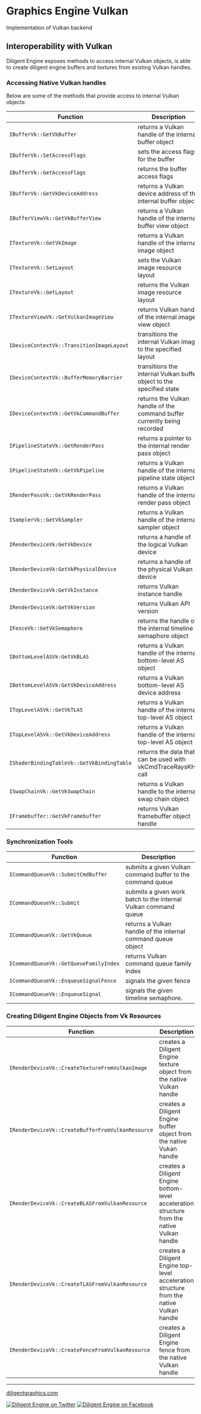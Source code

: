
# Graphics Engine Vulkan

Implementation of Vulkan backend

## Interoperability with Vulkan

Diligent Engine exposes methods to access internal Vulkan objects, is able to create diligent engine buffers
and textures from existing Vulkan handles.

### Accessing Native Vulkan handles

Below are some of the methods that provide access to internal Vulkan objects:

|                  Function                   |                              Description                                 |
|---------------------------------------------|--------------------------------------------------------------------------|
| `IBufferVk::GetVkBuffer`                    | returns a Vulkan handle of the internal buffer object                    |
| `IBufferVk::SetAccessFlags`                 | sets the access flags for the buffer                                     |
| `IBufferVk::GetAccessFlags`                 | returns the buffer access flags                                          |
| `IBufferVk::GetVkDeviceAddress`             | returns a Vulkan device address of the internal buffer object            |
| `IBufferViewVk::GetVkBufferView`            | returns a Vulkan handle of the internal buffer view object               |
| `ITextureVk::GetVkImage`                    | returns a Vulkan handle of the internal image object                     |
| `ITextureVk::SetLayout`                     | sets the Vulkan image resource layout                                    |
| `ITextureVk::GetLayout`                     | returns the Vulkan image resource layout                                 |
| `ITextureViewVk::GetVulkanImageView`        | returns Vulkan handle of the internal image view object                  |
| `IDeviceContextVk::TransitionImageLayout`   | transitions the internal Vulkan image to the specified layout            |
| `IDeviceContextVk::BufferMemoryBarrier`     | transitions the internal Vulkan buffer object to the specified state     |
| `IDeviceContextVk::GetVkCommandBuffer`      | returns the Vulkan handle of the command buffer currently being recorded |
| `IPipelineStateVk::GetRenderPass`           | returns a pointer to the internal render pass object                     |
| `IPipelineStateVk::GetVkPipeline`           | returns a Vulkan handle of the internal pipeline state object            |
| `IRenderPassVk::GetVkRenderPass`            | returns a Vulkan handle of the internal render pass object               |
| `ISamplerVk::GetVkSampler`                  | returns a Vulkan handle of the internal sampler object                   |
| `IRenderDeviceVk:GetVkDevice`               | returns a handle of the logical Vulkan device                            |
| `IRenderDeviceVk:GetVkPhysicalDevice`       | returns a handle of the physical Vulkan device                           |
| `IRenderDeviceVk:GetVkInstance`             | returns Vulkan instance handle                                           |
| `IRenderDeviceVk:GetVkVersion`              | returns Vulkan API version                                               |
| `IFenceVk::GetVkSemaphore`                  | returns the handle of the internal timeline semaphore object             |
| `IBottomLevelASVk:GetVkBLAS`                | returns a Vulkan handle of the internal bottom-level AS object           |
| `IBottomLevelASVk:GetVkDeviceAddress`       | returns a Vulkan bottom-level AS device address                          |
| `ITopLevelASVk::GetVkTLAS`                  | returns a Vulkan handle of the internal top-level AS object              |
| `ITopLevelASVk::GetVkDeviceAddress`         | returns a Vulkan handle of the internal top-level AS object              |
| `IShaderBindingTableVk::GetVkBindingTable`  | returns the data that can be used with vkCmdTraceRaysKHR call            |
| `ISwapChainVk::GetVkSwapChain`              | returns a Vulkan handle to the internal swap chain object                |
| `IFramebuffer::GetVkFramebuffer`            | returns Vulkan framebuffer object handle                                 |


### Synchronization Tools

|                              Function          |                              Description         |
|------------------------------------------------|--------------------------------------------------|
| `ICommandQueueVk::SubmitCmdBuffer`             | submits a given Vulkan command buffer to the command queue       |
| `ICommandQueueVk::Submit`                      | submits a given work batch to the internal Vulkan command queue  |
| `ICommandQueueVk::GetVkQueue`                  | returns a Vulkan handle of the internal command queue object     |
| `ICommandQueueVk::GetQueueFamilyIndex`         | returns Vulkan command queue family index                        |
| `ICommandQueueVk::EnqueueSignalFence`          | signals the given fence                                          |
| `ICommandQueueVk::EnqueueSignal`               | signals the given timeline semaphore.                            |

### Creating Diligent Engine Objects from Vk Resources

|                              Function              |                              Description                                                    |
|----------------------------------------------------|---------------------------------------------------------------------------------------------|
| `IRenderDeviceVk::CreateTextureFromVulkanImage`    | creates a Diligent Engine texture object from the native Vulkan handle                      |
| `IRenderDeviceVk::CreateBufferFromVulkanResource`  | creates a Diligent Engine buffer object from the native Vukan handle                        |
| `IRenderDeviceVk::CreateBLASFromVulkanResource`    | creates a Diligent Engine bottom-level acceleration structure from the native Vulkan handle |
| `IRenderDeviceVk::CreateTLASFromVulkanResource`    | creates a Diligent Engine top-level acceleration structure from the native Vulkan handle    |
| `IRenderDeviceVk::CreateFenceFromVulkanResource`   | creates a Diligent Engine fence from the native Vulkan handle                               |



-------------------

[diligentgraphics.com](http://diligentgraphics.com)

[![Diligent Engine on Twitter](https://github.com/DiligentGraphics/DiligentCore/blob/master/media/twitter.png)](https://twitter.com/diligentengine)
[![Diligent Engine on Facebook](https://github.com/DiligentGraphics/DiligentCore/blob/master/media/facebook.png)](https://www.facebook.com/DiligentGraphics/)
